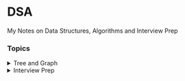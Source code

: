 # DSA

My Notes on Data Structures, Algorithms and Interview Prep

### Topics
<details>
<summary>Tree and Graph</summary>
  <ul>
    <li><a href="#">Tree</a></li>
    <li><a href="/Graphs">Graph</a></li>
 </ul>
</details>
<details>
<summary>Interview Prep</summary>
  <ul>
    <li><a href="/Interview_prep/Adobe">Adobe</a></li>
    <li><a href="/Interview_prep/Goldman_Sachs">Goldman Sachs</a></li>
    <li><a href="/Interview_prep/Google">Google</a></li>
    <li><a href="#">Facebook</a></li>
  </ul>
<summary><a href="/Strings">Strings</a></summary>
</details>
